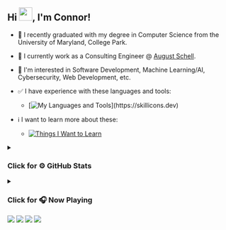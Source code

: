 ## Hi <img src="https://raw.githubusercontent.com/MartinHeinz/MartinHeinz/master/wave.gif" width="30"/>, I'm Connor!

- 🌱 I recently graduated with my degree in Computer Science from the University of Maryland, College Park.
- 🏢 I currently work as a Consulting Engineer @ [August Schell](https://augustschell.com/).
- 🤔 I'm interested in Software Development, Machine Learning/AI, Cybersecurity, Web Development, etc.

- ✅ I have experience with these languages and tools:
  - [![My Languages and Tools](https://skillicons.dev/icons?i=java,py,cpp,c,html,css,js,ts,git,angular,postgres,unity,aws,azure,blender,cloudflare,discord,bots,discordjs,elasticsearch,express,fastapi,firebase,git,godot,kafka,lua,nodejs,react,ocaml,tailwind,threejs,ubuntu,vercel,vite,vue,vscode,)](https://skillicons.dev)

- ℹ️ I want to learn more about these:
  - [![Things I Want to Learn](https://skillicons.dev/icons?i=swift,mongodb,docker,kubernetes,ansible,arch,atom,gcp,rust)](https://skillicons.dev)

<details>
  <summary><h3>Click for ⚙️ GitHub Stats</h3></summary> 
  </br>
  
  
  ![Connor's GitHub Stats](https://github-readme-stats.vercel.app/api?username=YourBoyConnor&show_icons=true&theme=dark)
  
  [![Top Languages](https://github-readme-stats.vercel.app/api/top-langs/?username=YourBoyConnor&layout=compact&theme=dark)](https://github.com/anuraghazra/github-readme-stats)
  
  [![Trophies](https://github-profile-trophy.vercel.app/?username=YourBoyConnor&theme=alduin)](https://github.com/ryo-ma/github-profile-trophy)
  
</details>

<details>
  <summary><h3>Click for 🎧 Now Playing</h3></summary> 
  
  
  [![spotify-github-profile](https://spotify-github-profile.vercel.app/api/view?uid=4ciyp9lvgd8i7jjk0t5x0xg1r&cover_image=true&theme=novatorem&bar_color=53b14f&bar_color_cover=true)](https://spotify-github-profile.vercel.app/api/view?uid=4ciyp9lvgd8i7jjk0t5x0xg1r&redirect=true)
  
</details>

<div id="badges">
  <a href="https://www.instagram.com/honestlyitsconnor" target="blank"><img align="center" src="https://img.shields.io/badge/Honestlyitsconnor-E4405F?style=for-the-badge&logo=instagram&logoColor=white" /></a>
  <a href="https://www.linkedin.com/in/connor-pymm-89ba43197/" target="blank"><img align="center" src="https://img.shields.io/badge/Connor Pymm-0077B5?style=for-the-badge&logo=linkedin&logoColor=white" /></a>
  <a href="mailto:connor.pymm@gmail.com" target="blank"><img align="center" src="https://img.shields.io/badge/connor.pymm@gmail.com-D14836?style=for-the-badge&logo=gmail&logoColor=white" /></a>
  <a href="https://www.github.com/YourBoyConnor" target="blank"><img align="center" src="https://img.shields.io/badge/YourBoyConnor-100000?style=for-the-badge&logo=github&logoColor=white" /></a>
</div>
